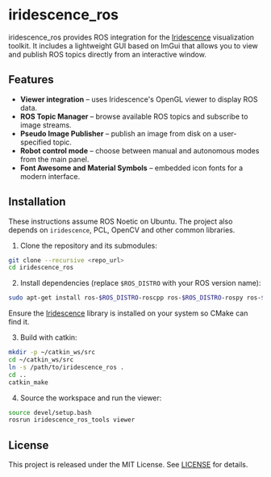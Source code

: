 # iridescence_ros

iridescence_ros provides ROS integration for the [Iridescence](https://github.com/koide3/iridescence) visualization toolkit. It includes a lightweight GUI based on ImGui that allows you to view and publish ROS topics directly from an interactive window.

## Features

- **Viewer integration** – uses Iridescence's OpenGL viewer to display ROS data.
- **ROS Topic Manager** – browse available ROS topics and subscribe to image streams.
- **Pseudo Image Publisher** – publish an image from disk on a user-specified topic.
- **Robot control mode** – choose between manual and autonomous modes from the main panel.
- **Font Awesome and Material Symbols** – embedded icon fonts for a modern interface.

## Installation

These instructions assume ROS Noetic on Ubuntu. The project also depends on `iridescence`, PCL, OpenCV and other common libraries.

1. Clone the repository and its submodules:

```bash
git clone --recursive <repo_url>
cd iridescence_ros
```

2. Install dependencies (replace `$ROS_DISTRO` with your ROS version name):

```bash
sudo apt-get install ros-$ROS_DISTRO-roscpp ros-$ROS_DISTRO-rospy ros-$ROS_DISTRO-std-msgs ros-$ROS_DISTRO-cv-bridge libpcl-dev libeigen3-dev libjpeg-dev libpng-dev
```

Ensure the [Iridescence](https://github.com/koide3/iridescence) library is installed on your system so CMake can find it.

3. Build with catkin:

```bash
mkdir -p ~/catkin_ws/src
cd ~/catkin_ws/src
ln -s /path/to/iridescence_ros .
cd ..
catkin_make
```

4. Source the workspace and run the viewer:

```bash
source devel/setup.bash
rosrun iridescence_ros_tools viewer
```

## License

This project is released under the MIT License. See [LICENSE](LICENSE) for details.

